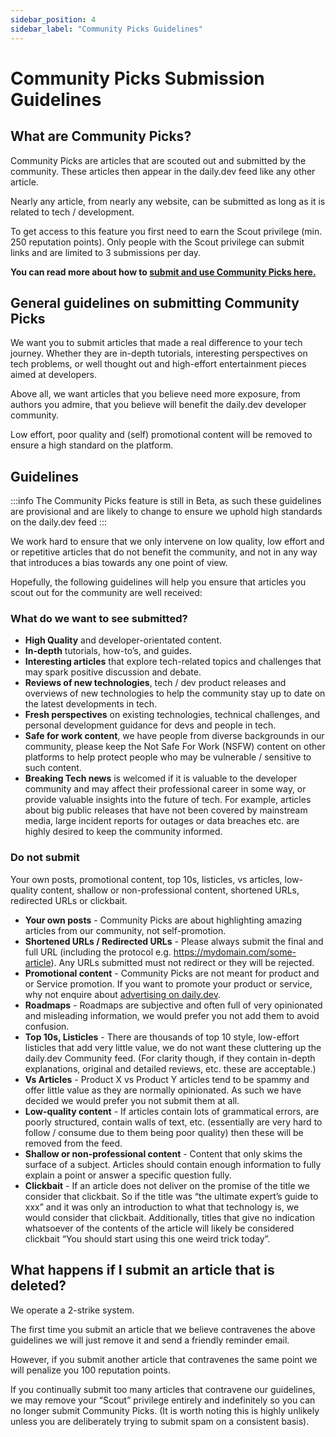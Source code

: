 ```yaml
---
sidebar_position: 4
sidebar_label: "Community Picks Guidelines"
---
```

# Community Picks Submission Guidelines

## What are Community Picks?
Community Picks are articles that are scouted out and submitted by the community. These articles then appear in the daily.dev feed like any other article.

Nearly any article, from nearly any website, can be submitted as long as it is related to tech / development.

To get access to this feature you first need to earn the Scout privilege (min. 250 reputation points). Only people with the Scout privilege can submit links and are limited to 3 submissions per day.

**You can read more about how to [submit and use Community Picks here.](https://docs.daily.dev/docs/key-features/community-picks)** 

## General guidelines on submitting Community Picks
We want you to submit articles that made a real difference to your tech journey. Whether they are in-depth tutorials, interesting perspectives on tech problems, or well thought out and high-effort entertainment pieces aimed at developers.

Above all, we want articles that you believe need more exposure, from authors you admire, that you believe will benefit the daily.dev developer community.

Low effort, poor quality and (self) promotional content will be removed to ensure a high standard on the platform.

## Guidelines
:::info
The Community Picks feature is still in Beta, as such these guidelines are provisional and are likely to change to ensure we uphold high standards on the daily.dev feed
:::

We work hard to ensure that we only intervene on low quality, low effort and or repetitive articles that do not benefit the community, and not in any way that introduces a bias towards any one point of view.

Hopefully, the following guidelines will help you ensure that articles you scout out for the community are well received:

### What do we want to see submitted?

- **High Quality** and developer-orientated content. 
- **In-depth** tutorials, how-to’s, and guides.
- **Interesting articles** that explore tech-related topics and challenges that may spark positive discussion and debate.
- **Reviews of new technologies**, tech / dev product releases and overviews of new technologies to help the community stay up to date on the latest developments in tech.
- **Fresh perspectives** on existing technologies, technical challenges, and personal development guidance for devs and people in tech.
- **Safe for work content**, we have people from diverse backgrounds in our community, please keep the Not Safe For Work (NSFW) content on other platforms to help protect people who may be vulnerable / sensitive to such content.
- **Breaking Tech news** is welcomed if it is valuable to the developer community and may affect their professional career in some way, or provide valuable insights into the future of tech. For example, articles about big public releases that have not been covered by mainstream media, large incident reports for outages or data breaches etc. are highly desired to keep the community informed.


### Do not submit

Your own posts, promotional content, top 10s, listicles, vs articles, low-quality content, shallow or non-professional content, shortened URLs, redirected URLs or clickbait.

- **Your own posts** - Community Picks are about highlighting amazing articles from our community, not self-promotion.
- **Shortened URLs / Redirected URLs** - Please always submit the final and full URL (including the protocol e.g. https://mydomain.com/some-article). Any URLs submitted must not redirect or they will be rejected.
- **Promotional content** - Community Picks are not meant for product and or Service promotion. If you want to promote your product or service, why not enquire about [advertising on daily.dev](https://promote.daily.dev/).
- **Roadmaps** - Roadmaps are subjective and often full of very opinionated and misleading information, we would prefer you not add them to avoid confusion. 
- **Top 10s, Listicles** - There are thousands of top 10 style, low-effort listicles that add very little value, we do not want these cluttering up the daily.dev Community feed. (For clarity though, if they contain in-depth explanations, original and detailed reviews, etc. these are acceptable.)
- **Vs Articles** - Product X vs Product Y articles tend to be spammy and offer little value as they are normally opinionated. As such we have decided we would prefer you not submit them at all.
- **Low-quality content** - If articles contain lots of grammatical errors, are poorly structured, contain walls of text, etc. (essentially are very hard to follow / consume due to them being poor quality) then these will be removed from the feed.
- **Shallow or non-professional content** - Content that only skims the surface of a subject. Articles should contain enough information to fully explain a point or answer a specific question fully. 
- **Clickbait** - If an article does not deliver on the promise of the title we consider that clickbait. So if the title was “the ultimate expert’s guide to xxx” and it was only an introduction to what that technology is, we would consider that clickbait. Additionally, titles that give no indication whatsoever of the contents of the article will likely be considered clickbait “You should start using this one weird trick today”.  

## What happens if I submit an article that is deleted?

We operate a 2-strike system.

The first time you submit an article that we believe contravenes the above guidelines we will just remove it and send a friendly reminder email.

However, if you submit another article that contravenes the same point we will penalize you 100 reputation points.

If you continually submit too many articles that contravene our guidelines, we may remove your “Scout” privilege entirely and indefinitely so you can no longer submit Community Picks. (It is worth noting this is highly unlikely unless you are deliberately trying to submit spam on a consistent basis).

